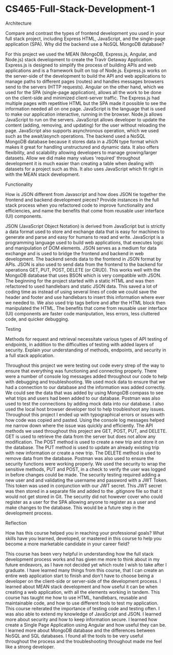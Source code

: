 # CS465-Full-Stack-Development-1
Architecture

Compare and contrast the types of frontend development you used in your full stack project, including Express HTML, JavaScript, and the single-page application (SPA).
Why did the backend use a NoSQL MongoDB database?

For this project we used the MEAN (MongoDB, Express.js, Angular, and Node.js) stack development to create the Travlr Getaway Application. Express.js is designed to simplify the process of building APIs and web applications and is a framework built on top of Node.js. Express.js works on the server-side of the development to build the API and web applications to manage paths to different pages (routes) and handles messages browsers send to the servers (HTTP requests). Angular on the other hand, which we used for the SPA (single-page application), allows all the work to be done on the client-side and minimized client-server traffic. The Express.js had multiple pages with repetitive HTML but the SPA made it possible to see the information needed all on one page. JavaScript is the language that is used to make our application interactive, running in the browser. Node.js allows JavaScript to run on the servers. JavaScript allows developer to update the content (adding, removing, and updating) for the user without reloading the page. JavaScript also supports asynchronous operation, which we used such as the await/asynch operations. The backend used a NoSQL MongoDB database because it stores data in a JSON type format which makes it great for handling unstructured and dynamic data. It also offers flexibility, and scalability allowing developers to manage growing/larger datasets. Allow we did make many values 'required' throughout development it is much easier than creating a table when dealing with datasets for a project such as this. It also uses JavaScript which fit right in with the MEAN stack development. 


Functionality

How is JSON different from Javascript and how does JSON tie together the frontend and backend development pieces?
Provide instances in the full stack process when you refactored code to improve functionality and efficiencies, and name the benefits that come from reusable user interface (UI) components.

JSON (JavaScript Object Notation) is derived from JavaScript but is strictly a data format used to store and exchange data that is easy for machines to generate and parse and easy for humans to read and write. JavaScript is a programming language used to build web applications, that executes logic and manipulation of DOM elements. JSON serves as a medium for data exchange and is used to bridge the frontend and backend in web development. The backend sends data to the frontend in JSON format by APIs. JSON is also used to send data from the frontend to the backend for operations GET, PUT, POST, DELETE (or CRUD). This works well with the MongoDB database that uses BSON which is very compatible with JSON. The beginning for the project started with a static HTML and was then refactored to used handlebars and static JSON data. This saved a lot of coding time as instead of using several lines of code we could save the header and footer and use handlebars to insert this information where ever we needed to. We also used trip tags before and after the HTML block then manipulated the HTML. The benefits that come from reusable user interface (UI) components are faster code maniputation, less errors, less cluttered code, and quicker debugging. 

Testing

Methods for request and retrieval necessitate various types of API testing of endpoints, in addition to the difficulties of testing with added layers of security. Explain your understanding of methods, endpoints, and security in a full stack application.

Throughout this project we were testing out code every strep of the way to ensure that everything was functioning and connecting properly. There were a number of console log messages added throughout our code to help with debugging and troubleshooting. We used mock data to ensure that we had a connection to our database and the information was added correctly. We could see the data that was added by using MongoDB compass to see what trips and users had been added to our database. Postman was also used to test the connections by adding mock data into our database. I also used the local host browser developer tool to help troubleshoot any issues. Throughout this project I ended up with typographical errors or issues with how code was copied and pasted. Using the console log messages helped me narrow down where the issue was quickly and efficiently. The API methods we used throughout this project are GET, POST, PUT, and DELETE. GET is used to retrieve the data from the server but does not allow any modification. The POST method is used to create a new trip and store it on the database. The PUT method is used to update an already existing trip with new information or create a new trip. The DELETE method is used to remove data from the database. Postman was also used to ensure the security functions were working properly. We used the security to wrap the sensitive methods, PUT and POST, in a check to verify the user was logged in before changes could be made. The security testing required adding a new user and and validating the username and password with a JWT Token. This token was used in conjunction with our JWT secret. This JWT secret was then stored in a separate file and added to the .gitignore file so that it would not get stored in Git. The security did not however cover who could register as a user for the SPA allowing anyone to register as a user and make changes to the database. This would be a future step in the development process. 


Reflection

How has this course helped you in reaching your professional goals? What skills have you learned, developed, or mastered in this course to help you become a more marketable candidate in your career field?

This course has been very helpful in understanding how the full stack development process works and has given me more to think about in my future endeavors, as I have not decided yet which route I wish to take after I graduate. I have learned many things from this course, that I can create an entire web application start to finish and don't have to choose being a developer on the client-side or server-side of the development process. I learned about MEAN stack development and how useful it can be when creating a web application, with all the elements working in tandem. This course has taught me how to use HTML, handlebars, reusable and maintainable code, and how to use different tools to test my application. This course reiterated the importance of testing code and testing often. I was also able to extend my knowledge of JavaScript and JSON. I learned more about security and how to keep information secure. I learned how create a Single Page Application using Angular and how useful they can be. I learned more about MongoDB database and the differences between NoSQL and SQL databases. I found all the tools to be very useful throughout the process and the troubleshooting throughout made me feel like a strong developer. 
